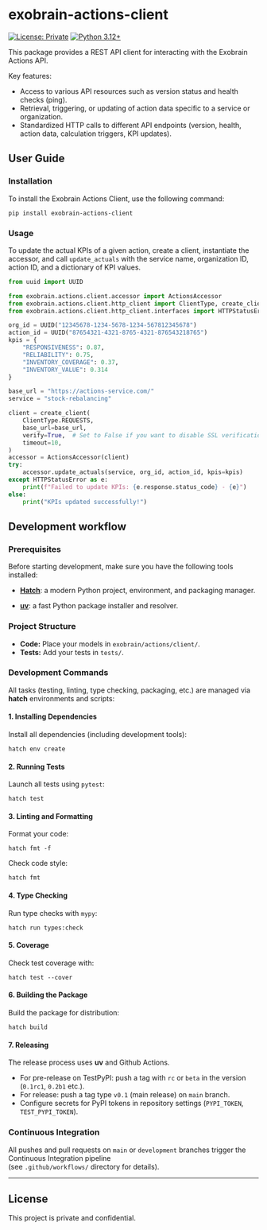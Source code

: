 # exobrain-actions-client

[![License: Private](https://img.shields.io/badge/license-private-red)](LICENSE.md)
[![Python 3.12+](https://img.shields.io/badge/python-3.12%2B-blue)](https://www.python.org/downloads/release/python-3120/)

This package provides a REST API client for interacting with the Exobrain Actions API.

Key features:

- Access to various API resources such as version status and health checks (ping).
- Retrieval, triggering, or updating of action data specific to a service or organization.
- Standardized HTTP calls to different API endpoints (version, health, action data, calculation triggers, KPI updates).


## User Guide

### Installation

To install the Exobrain Actions Client, use the following command:

```shell
pip install exobrain-actions-client
```

### Usage

To update the actual KPIs of a given action, create a client, instantiate the accessor, and call `update_actuals`
with the service name, organization ID, action ID, and a dictionary of KPI values.

```python
from uuid import UUID

from exobrain.actions.client.accessor import ActionsAccessor
from exobrain.actions.client.http_client import ClientType, create_client
from exobrain.actions.client.http_client.interfaces import HTTPStatusError

org_id = UUID("12345678-1234-5678-1234-567812345678")
action_id = UUID("87654321-4321-8765-4321-876543218765")
kpis = {
    "RESPONSIVENESS": 0.87,
    "RELIABILITY": 0.75,
    "INVENTORY_COVERAGE": 0.37,
    "INVENTORY_VALUE": 0.314
}

base_url = "https://actions-service.com/"
service = "stock-rebalancing"

client = create_client(
    ClientType.REQUESTS,
    base_url=base_url,
    verify=True,  # Set to False if you want to disable SSL verification
    timeout=10,
)
accessor = ActionsAccessor(client)
try:
    accessor.update_actuals(service, org_id, action_id, kpis=kpis)
except HTTPStatusError as e:
    print(f"Failed to update KPIs: {e.response.status_code} - {e}")
else:
    print("KPIs updated successfully!")
```

## Development workflow

### Prerequisites

Before starting development, make sure you have the following tools installed:

- **[Hatch](https://hatch.pypa.io/)**: a modern Python project, environment, and packaging manager.

- **[uv](https://github.com/astral-sh/uv)**: a fast Python package installer and resolver.

### Project Structure

- **Code:** Place your models in `exobrain/actions/client/`.
- **Tests:** Add your tests in `tests/`.

### Development Commands

All tasks (testing, linting, type checking, packaging, etc.) are managed via **hatch** environments and scripts:

#### 1. Installing Dependencies

Install all dependencies (including development tools):

```shell
hatch env create
```

#### 2. Running Tests

Launch all tests using `pytest`:

```shell
hatch test
```

#### 3. Linting and Formatting

Format your code:

```shell
hatch fmt -f
```

Check code style:

```shell
hatch fmt
```

#### 4. Type Checking

Run type checks with `mypy`:

```shell
hatch run types:check
```

#### 5. Coverage

Check test coverage with:

```shell
hatch test --cover
```

#### 6. Building the Package

Build the package for distribution:

```shell
hatch build
```

#### 7. Releasing

The release process uses **uv** and Github Actions.

- For pre-release on TestPyPI: push a tag with `rc` or `beta` in the version (`0.1rc1`, `0.2b1` etc.).
- For release: push a tag type `v0.1` (main release) on `main` branch.
- Configure secrets for PyPI tokens in repository settings (`PYPI_TOKEN`, `TEST_PYPI_TOKEN`).

### Continuous Integration

All pushes and pull requests on `main` or `development` branches trigger the Continuous Integration pipeline  
(see `.github/workflows/` directory for details).

---

## License

This project is private and confidential.